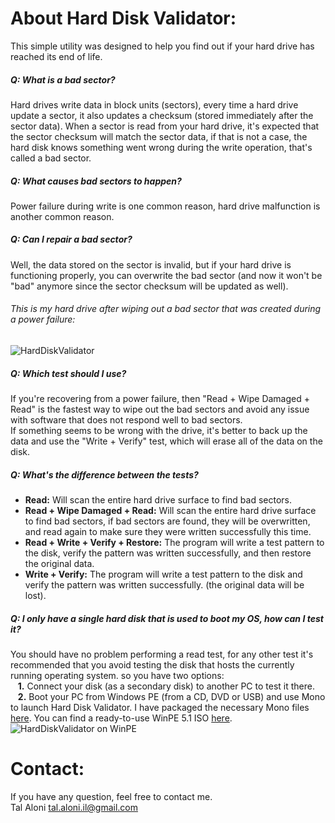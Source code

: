 About Hard Disk Validator:
==========================
This simple utility was designed to help you find out if your hard drive has reached its end of life.  

##### Q: What is a bad sector?  
Hard drives write data in block units (sectors), every time a hard drive update a sector, it also updates a checksum (stored immediately after the sector data). When a sector is read from your hard drive, it's expected that the sector checksum will match the sector data, if that is not a case, the hard disk knows something went wrong during the write operation, that's called a bad sector.  

##### Q: What causes bad sectors to happen?  
Power failure during write is one common reason, hard drive malfunction is another common reason.  

##### Q: Can I repair a bad sector? 
Well, the data stored on the sector is invalid, but if your hard drive is functioning properly, you can overwrite the bad sector (and now it won't be "bad" anymore since the sector checksum will be updated as well).  

###### This is my hard drive after wiping out a bad sector that was created during a power failure:  
![HardDiskValidator](http://vm1.duckdns.org/Public/HardDiskValidator/HardDiskValidator.png)

##### Q: Which test should I use? 
If you're recovering from a power failure, then "Read + Wipe Damaged + Read" is the fastest way to wipe out the bad sectors and avoid any issue with software that does not respond well to bad sectors.  
If something seems to be wrong with the drive, it's better to back up the data and use the "Write + Verify" test, which will erase all of the data on the disk. 

##### Q: What's the difference between the tests? 
* **Read:** Will scan the entire hard drive surface to find bad sectors.  
* **Read + Wipe Damaged + Read:** Will scan the entire hard drive surface to find bad sectors, if bad sectors are found, they will be overwritten, and read again to make sure they were written successfully this time. 
* **Read + Write + Verify + Restore:** The program will write a test pattern to the disk, verify the pattern was written successfully, and then restore the original data. 
* **Write + Verify:** The program will write a test pattern to the disk and verify the pattern was written successfully. (the original data will be lost). 

##### Q: I only have a single hard disk that is used to boot my OS, how can I test it? 
You should have no problem performing a read test, for any other test it's recommended that you avoid testing the disk that hosts the currently running operating system. so you have two options:   
&nbsp;&nbsp; **1.** Connect your disk (as a secondary disk) to another PC to test it there.   
&nbsp;&nbsp; **2.** Boot your PC from Windows PE (from a CD, DVD or USB) and use Mono to launch Hard Disk Validator. I have packaged the necessary Mono files [here](http://vm1.duckdns.org/public/HardDiskValidator/Mono-3.2.3.zip). You can find a ready-to-use WinPE 5.1 ISO [here](https://drive.google.com/open?id=0B1wrdynUizpMOWEwWFBnMlBkRUU). 
![HardDiskValidator on WinPE](http://vm1.duckdns.org/Public/HardDiskValidator/HardDiskValidator-WinPE.png)

Contact:
========
If you have any question, feel free to contact me.  
Tal Aloni <tal.aloni.il@gmail.com>

